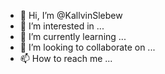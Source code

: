 - 👋 Hi, I’m @KallvinSlebew
- 👀 I’m interested in ...
- 🌱 I’m currently learning ...
- 💞️ I’m looking to collaborate on ...
- 📫 How to reach me ...

<!---
KallvinSlebew/KallvinSlebew is a ✨ special ✨ repository because its `README.md` (this file) appears on your GitHub profile.
You can click the Preview link to take a look at your changes.
--->
